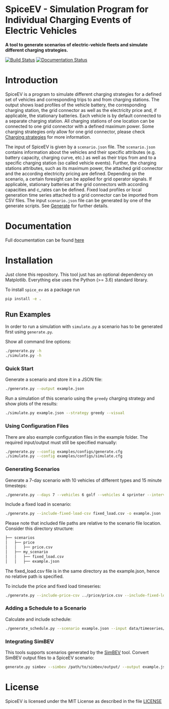 # SpiceEV - Simulation Program for Individual Charging Events of Electric Vehicles

**A tool to generate scenarios of electric-vehicle fleets and simulate different charging strategies.**

[![Build Status](https://github.com/rl-institut/spice_ev/actions/workflows/pythonpackage.yaml/badge.svg?branch=dev)](https://github.com/BESTenergytrade/smbs/actions/workflows/pythonpackage.yaml) [![Documentation Status](https://readthedocs.org/projects/spice-ev/badge/?version=latest)](https://spice-ev.readthedocs.io/en/latest/?badge=latest)

# Introduction

SpiceEV is a program to simulate different charging strategies for a defined set of vehicles and corresponding trips to and from charging stations. The output shows load profiles of the vehicle battery, the corresponding charging station, the grid connector as well as the electricity price and, if applicable, the stationary batteries. Each vehicle is by default connected to a separate charging station. All charging stations of one location can be connected to one grid connector with a defined maximum power. Some charging strategies only allow for one grid connector, please check [Charging strategies](https://spice-ev.readthedocs.io/en/latest/charging_strategies_incentives.html#charging-strategies) for more information.

The input of SpiceEV is given by a `scenario.json` file. The `scenario.json` contains information about the vehicles and their specific attributes (e.g. battery capacity, charging curve, etc.) as well as their trips from and to a specific charging station (so called vehicle events). Further, the charging stations attributes, such as its maximum power, the attached grid connector and the according electricity pricing are defined. Depending on the scenario, a certain foresight can be applied for grid operator signals. If applicable, stationary batteries at the grid connectors with according capacities and c_rates can be defined. Fixed load profiles or local generation time series attached to a grid connector can be imported from CSV files. The input `scenario.json` file can be generated by one of the generate scripts. See [Generate](https://spice-ev.readthedocs.io/en/latest/code.html#generate) for further details.

# Documentation

Full documentation can be found [here](https://spice-ev.readthedocs.io/en/latest/index.html)

# Installation

Just clone this repository. This tool just has an optional dependency on
Matplotlib. Everything else uses the Python (>= 3.6) standard library.

To install `spice_ev` as a package run
```sh
pip install -e .
```

## Run Examples

In order to run a simulation with `simulate.py` a scenario has to be generated first using `generate.py`.

Show all command line options:

```sh
./generate.py -h
./simulate.py -h
```

### Quick Start
 Generate a scenario and store it in a JSON file:

```sh
./generate.py --output example.json
```

Run a simulation of this scenario using the `greedy` charging strategy and show
plots of the results:

```sh
./simulate.py example.json --strategy greedy --visual
```

### Using Configuration Files
There are also example configuration files in the example folder. The required input/output must still be specified manually:

```sh
./generate.py --config examples/configs/generate.cfg
./simulate.py --config examples/configs/simulate.cfg
```

### Generating Scenarios

Generate a 7-day scenario with 10 vehicles of different types and 15 minute timesteps:

```sh
./generate.py --days 7 --vehicles 6 golf --vehicles 4 sprinter --interval 15 -o example.json
```

Include a fixed load in scenario:
```sh
./generate.py --include-fixed-load-csv fixed_load.csv -o example.json
```
Please note that included file paths are relative to the scenario file location. Consider this directory structure:

```sh
├── scenarios
│   ├── price
│   │   ├── price.csv
│   ├── my_scenario
│   │   ├── fixed_load.csv
│   │   ├── example.json
```
The fixed_load.csv file is in the same directory as the example.json, hence no relative path is specified.

To include the price and fixed load timeseries:
```sh
./generate.py --include-price-csv ../price/price.csv --include-fixed-load-csv fixed_load.csv -o example.json
```

### Adding a Schedule to a Scenario

Calculate and include schedule:
```sh
./generate_schedule.py --scenario example.json --input data/timeseries/NSM_1.csv --output data/schedules/NSM_1.csv
```

### Integrating SimBEV

This tools supports scenarios generated by the [SimBEV](https://github.com/rl-institut/simbev) tool. Convert SimBEV output files to a SpiceEV scenario: 
```sh
generate.py simbev --simbev /path/to/simbev/output/ --output example.json
```

# License

SpiceEV is licensed under the MIT License as described in the file [LICENSE](https://github.com/rl-institut/spice_ev/blob/dev/LICENSE)
